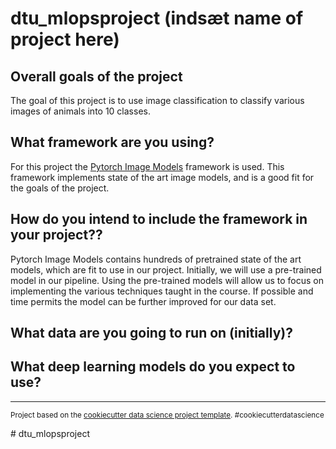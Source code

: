 dtu_mlopsproject (indsæt name of project here)
==============================

## Overall goals of the project
The goal of this project is to use image classification to classify various images of animals into 10 classes.

## What framework are you using?
For this project the [Pytorch Image Models](https://github.com/rwightman/pytorch-image-models) framework is used. This framework implements state of the art image models, and is a good fit for the goals of the project.

## How do you intend to include the framework in your project??
Pytorch Image Models contains hundreds of pretrained state of the art models, which are fit to use in our project. Initially, we will use a pre-trained model in our pipeline. Using the pre-trained models will allow us to focus on implementing the various techniques taught in the course. If possible and time permits the model can be further improved for our data set.

## What data are you going to run on (initially)?


## What deep learning models do you expect to use?


--------

<p><small>Project based on the <a target="_blank" href="https://drivendata.github.io/cookiecutter-data-science/">cookiecutter data science project template</a>. #cookiecutterdatascience</small></p>
# dtu_mlopsproject
